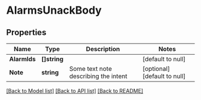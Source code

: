 # AlarmsUnackBody

## Properties
Name | Type | Description | Notes
------------ | ------------- | ------------- | -------------
**AlarmIds** | **[]string** |  | [default to null]
**Note** | **string** | Some text note describing the intent | [optional] [default to null]

[[Back to Model list]](../README.md#documentation-for-models) [[Back to API list]](../README.md#documentation-for-api-endpoints) [[Back to README]](../README.md)

